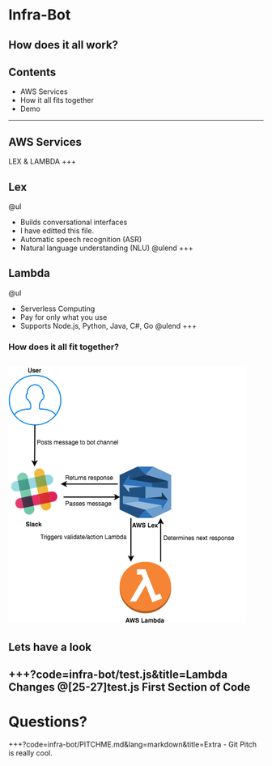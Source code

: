 [comment]: <> (https://gitpitch.com/willstobo/spps-brownbags/master?p=infra-bot)
# Infra-Bot
How does it all work?
---
## Contents
- AWS Services
- How it all fits together
- Demo
---
## AWS Services
LEX & LAMBDA
+++
## Lex
@ul
- Builds conversational interfaces
- I have editted this file.
- Automatic speech recognition (ASR)
- Natural language understanding (NLU)
@ulend
+++
## Lambda
@ul
- Serverless Computing
- Pay for only what you use
- Supports Node.js, Python, Java, C#, Go
@ulend
+++
### How does it all fit together?
![INFRA-BOT Structure](infra-bot/Infra-Bot.png)
---
## Lets have a look
+++?code=infra-bot/test.js&title=Lambda Changes
@[25-27]test.js First Section of Code
---
# Questions?
+++?code=infra-bot/PITCHME.md&lang=markdown&title=Extra - Git Pitch is really cool.
